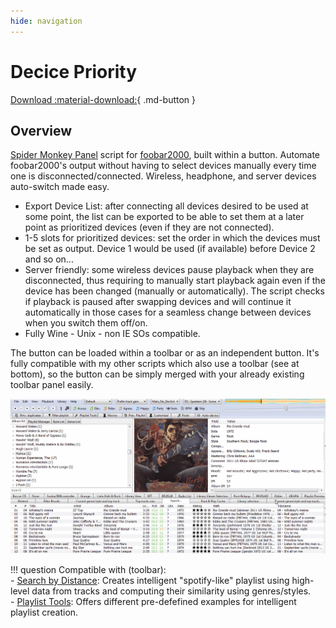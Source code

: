```yaml
---
hide: navigation
---
```


# Decice Priority

[Download :material-download:](https://github.com/regorxxx/Device-Priority-SMP){ .md-button }

## Overview

[Spider Monkey Panel](https://theqwertiest.github.io/foo_spider_monkey_panel/) script
 for [foobar2000](https://www.foobar2000.org/), built within a button. 
 Automate foobar2000's output without having to select devices manually every time one
 is disconnected/connected. Wireless, headphone, and server devices auto-switch made easy.

- Export Device List: after connecting all devices desired to be used at some point,
 the list can be exported to be able to set them at a later point as prioritized devices
 (even if they are not connected).
- 1-5 slots for prioritized devices: set the order in which the devices must be set as output.
 Device 1 would be used (if available) before Device 2 and so on...
- Server friendly: some wireless devices pause playback when they are disconnected, 
thus requiring to manually start playback again even if the device has been changed 
(manually or automatically). The script checks if playback is paused after swapping 
devices and will continue it automatically in those cases for a seamless change 
between devices when you switch them off/on.
- Fully Wine - Unix - non IE SOs compatible.

The button can be loaded within a toolbar or as an independent button. 
It's fully compatible with my other scripts which also use a toolbar (see at bottom), 
so the button can be simply merged with your already existing toolbar panel easily.
	
![Device Priority](../images/dp.gif)

!!! question
	Compatible with (toolbar):  
    - [Search by Distance](scripts/search-by-distance-smp): Creates intelligent "spotify-like"
	playlist using high-level data from tracks and computing their similarity using genres/styles.  
    - [Playlist Tools](scripts/playlist-tools-smp): Offers different pre-defefined examples for 
	intelligent playlist creation.  